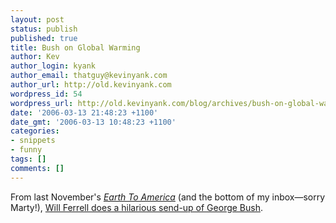 ```yaml
---
layout: post
status: publish
published: true
title: Bush on Global Warming
author: Kev
author_login: kyank
author_email: thatguy@kevinyank.com
author_url: http://old.kevinyank.com
wordpress_id: 54
wordpress_url: http://old.kevinyank.com/blog/archives/bush-on-global-warming/
date: '2006-03-13 21:48:23 +1100'
date_gmt: '2006-03-13 10:48:23 +1100'
categories:
- snippets
- funny
tags: []
comments: []
---
```

<p>From last November's <a href="http://tbs.com/shows/earthtoamerica/"><cite>Earth To America</cite></a> (and the bottom of my inbox—sorry Marty!), <a href="http://www.devilducky.com/media/38792/">Will Ferrell does a hilarious send-up of George Bush</a>.</p>
